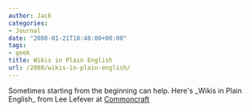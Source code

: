 ```yaml
---
author: Jack
categories:
- Journal
date: "2008-01-21T18:48:00+00:00"
tags:
- geek
title: Wikis in Plain English
url: /2008/wikis-in-plain-english/
---
```


Sometimes starting from the beginning can help. Here's \_Wikis in Plain English\_ from Lee Lefever at [Commoncraft][1]

 [1]: http://www.commoncraft.com/ "Commoncraft"